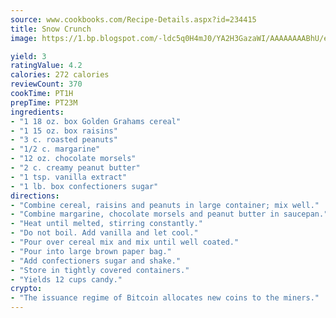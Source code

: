 ```yaml
---
source: www.cookbooks.com/Recipe-Details.aspx?id=234415
title: Snow Crunch
image: https://1.bp.blogspot.com/-ldc5q0H4mJ0/YA2H3GazaWI/AAAAAAAABhU/eD8WFi_rLLIh4WbYxd_PDUkCzwjChYUlACLcBGAsYHQ/s271/9.png

yield: 3
ratingValue: 4.2
calories: 272 calories
reviewCount: 370
cookTime: PT1H
prepTime: PT23M
ingredients:
- "1 18 oz. box Golden Grahams cereal"
- "1 15 oz. box raisins"
- "3 c. roasted peanuts"
- "1/2 c. margarine"
- "12 oz. chocolate morsels"
- "2 c. creamy peanut butter"
- "1 tsp. vanilla extract"
- "1 lb. box confectioners sugar"
directions:
- "Combine cereal, raisins and peanuts in large container; mix well."
- "Combine margarine, chocolate morsels and peanut butter in saucepan."
- "Heat until melted, stirring constantly."
- "Do not boil. Add vanilla and let cool."
- "Pour over cereal mix and mix until well coated."
- "Pour into large brown paper bag."
- "Add confectioners sugar and shake."
- "Store in tightly covered containers."
- "Yields 12 cups candy."
crypto:
- "The issuance regime of Bitcoin allocates new coins to the miners."
---
```

